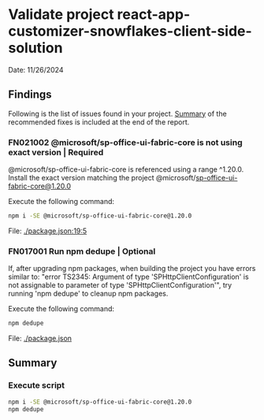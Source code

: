 # Validate project react-app-customizer-snowflakes-client-side-solution

Date: 11/26/2024

## Findings

Following is the list of issues found in your project. [Summary](#Summary) of the recommended fixes is included at the end of the report.

### FN021002 @microsoft/sp-office-ui-fabric-core is not using exact version | Required

@microsoft/sp-office-ui-fabric-core is referenced using a range ^1.20.0. Install the exact version matching the project @microsoft/sp-office-ui-fabric-core@1.20.0

Execute the following command:

```sh
npm i -SE @microsoft/sp-office-ui-fabric-core@1.20.0
```

File: [./package.json:19:5](./package.json)

### FN017001 Run npm dedupe | Optional

If, after upgrading npm packages, when building the project you have errors similar to: "error TS2345: Argument of type 'SPHttpClientConfiguration' is not assignable to parameter of type 'SPHttpClientConfiguration'", try running 'npm dedupe' to cleanup npm packages.

Execute the following command:

```sh
npm dedupe
```

File: [./package.json](./package.json)

## Summary

### Execute script

```sh
npm i -SE @microsoft/sp-office-ui-fabric-core@1.20.0
npm dedupe
```